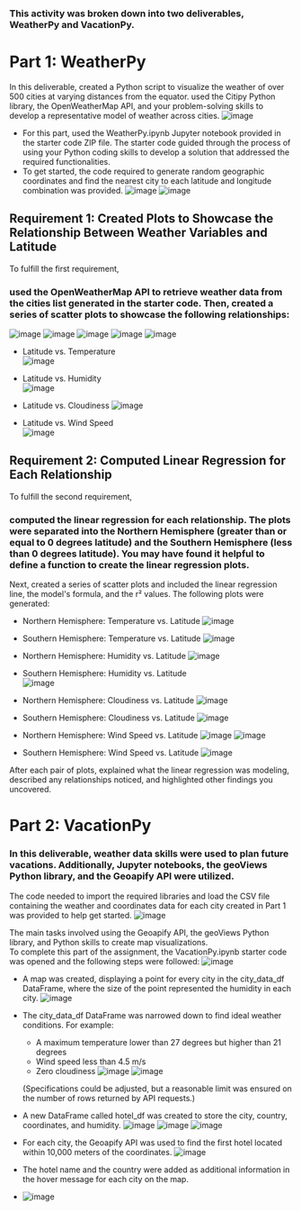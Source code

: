 ### This activity was broken down into two deliverables, WeatherPy and VacationPy.

# Part 1: WeatherPy
In this deliverable, created a Python script to visualize the weather of over 500 cities at varying distances from the equator. used the Citipy Python library, the OpenWeatherMap API, and your problem-solving skills to develop a representative model of weather across cities.
![image](https://github.com/user-attachments/assets/2c9c47ce-f807-441a-8f57-50835276a2ea)

- For this part, used the WeatherPy.ipynb Jupyter notebook provided in the starter code ZIP file. The starter code guided through the process of using your Python coding skills to develop a solution that addressed the required functionalities.
- To get started, the code required to generate random geographic coordinates and find the nearest city to each latitude and longitude combination was provided.
![image](https://github.com/user-attachments/assets/5ddc107a-9239-495d-b2f2-a555b54ff1bd)
![image](https://github.com/user-attachments/assets/d622a224-0c75-4728-9d91-918f7775a012)


## Requirement 1: Created Plots to Showcase the Relationship Between Weather Variables and Latitude
To fulfill the first requirement, 
### used the OpenWeatherMap API to retrieve weather data from the cities list generated in the starter code. Then, created a series of scatter plots to showcase the following relationships:
![image](https://github.com/user-attachments/assets/80058ed7-2c15-46de-b1d2-4e443f9eb6e1)
![image](https://github.com/user-attachments/assets/667d2eef-b9a9-4691-aba6-d03b5debb42d)
![image](https://github.com/user-attachments/assets/ab068d7b-13b8-492e-9edf-a57959cfd195)
![image](https://github.com/user-attachments/assets/98b4e244-2382-460d-a79a-729f790945df)
![image](https://github.com/user-attachments/assets/a8b9a469-03e5-40c0-95e8-96f5ddd79df6)

- Latitude vs. Temperature  
  ![image](https://github.com/user-attachments/assets/0b52dc56-fdc1-4c0b-acbd-af53cf15958e)
  
- Latitude vs. Humidity  
  ![image](https://github.com/user-attachments/assets/4029cbfc-2923-4d25-84a1-ffd814da964d)
  
- Latitude vs. Cloudiness
  ![image](https://github.com/user-attachments/assets/8775ac81-7f9d-4686-aeed-362f271784d9)
  
- Latitude vs. Wind Speed  
 ![image](https://github.com/user-attachments/assets/92ad6dac-4fc2-4d19-9a64-b73b4f5650c3)

## Requirement 2: Computed Linear Regression for Each Relationship
To fulfill the second requirement, 
### computed the linear regression for each relationship. The plots were separated into the Northern Hemisphere (greater than or equal to 0 degrees latitude) and the Southern Hemisphere (less than 0 degrees latitude). You may have found it helpful to define a function to create the linear regression plots.

Next, created a series of scatter plots and included the linear regression line, the model's formula, and the r² values. The following plots were generated:

- Northern Hemisphere: Temperature vs. Latitude
  ![image](https://github.com/user-attachments/assets/9439c0ed-943b-4604-a57d-72c233db3aea)
  
- Southern Hemisphere: Temperature vs. Latitude
  ![image](https://github.com/user-attachments/assets/2868be09-c383-421e-8b76-91b801b4eef4)

- Northern Hemisphere: Humidity vs. Latitude
  ![image](https://github.com/user-attachments/assets/7c1b15c3-07f9-4bb3-9506-8e8bccb0999b)

- Southern Hemisphere: Humidity vs. Latitude  
  ![image](https://github.com/user-attachments/assets/698fb54d-2101-438e-ab48-f33df8324ad2)

- Northern Hemisphere: Cloudiness vs. Latitude
  ![image](https://github.com/user-attachments/assets/fe27f043-b9c3-469c-86e5-c051ef75ff00)  

- Southern Hemisphere: Cloudiness vs. Latitude
  ![image](https://github.com/user-attachments/assets/0575687e-d870-4c6d-bc79-a0a0c204b946)
  
- Northern Hemisphere: Wind Speed vs. Latitude
  ![image](https://github.com/user-attachments/assets/022e7109-e9a2-4eb5-bdfe-9c194d7f9e71)
  ![image](https://github.com/user-attachments/assets/f8a94426-2d85-4784-92e9-215e54c9930f)  

- Southern Hemisphere: Wind Speed vs. Latitude
  ![image](https://github.com/user-attachments/assets/80fff588-04bd-4420-b4ee-97caaf086a00)

After each pair of plots,  explained what the linear regression was modeling, described any relationships noticed, and highlighted other findings you uncovered.


# Part 2: VacationPy

### In this deliverable, weather data skills were used to plan future vacations. Additionally, Jupyter notebooks, the geoViews Python library, and the Geoapify API were utilized.
  
The code needed to import the required libraries and load the CSV file containing the weather and coordinates data for each city created in Part 1 was provided to help get started.
![image](https://github.com/user-attachments/assets/0172b20d-890a-4788-8739-60a88f9b936c)

The main tasks involved using the Geoapify API, the geoViews Python library, and Python skills to create map visualizations.  
To complete this part of the assignment, the VacationPy.ipynb starter code was opened and the following steps were followed:
![image](https://github.com/user-attachments/assets/682f3406-087a-4602-9075-5ca8249963cb)

  
- A map was created, displaying a point for every city in the city_data_df DataFrame, where the size of the point represented the humidity in each city.
![image](https://github.com/user-attachments/assets/e6067a73-9174-4fe3-8c49-b807ca71ffb1)

- The city_data_df DataFrame was narrowed down to find ideal weather conditions. For example:
    - A maximum temperature lower than 27 degrees but higher than 21 degrees
    - Wind speed less than 4.5 m/s
    - Zero cloudiness
![image](https://github.com/user-attachments/assets/26791ebe-461c-4a97-9f6a-b981e4229b6b)
![image](https://github.com/user-attachments/assets/56d0f2a6-9f07-4300-97e9-47ac44208ebc)


  (Specifications could be adjusted, but a reasonable limit was ensured on the number of rows returned by API requests.)

- A new DataFrame called hotel_df was created to store the city, country, coordinates, and humidity.
  ![image](https://github.com/user-attachments/assets/39df5757-d133-49b5-b563-22fb004cc51e)
  ![image](https://github.com/user-attachments/assets/e8f44f02-ba5d-4dd4-80ef-9efcd061fa0e)
  ![image](https://github.com/user-attachments/assets/31365d31-e9d2-4b20-beda-2304ddd47ed8)
  
- For each city, the Geoapify API was used to find the first hotel located within 10,000 meters of the coordinates.
  ![image](https://github.com/user-attachments/assets/24757cfb-6423-4b32-a7ea-3821455e3e30)
    
- The hotel name and the country were added as additional information in the hover message for each city on the map.
-   ![image](https://github.com/user-attachments/assets/775981dd-09c2-4f25-80a4-dae65165ca58)
